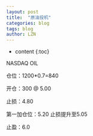 ```yaml
---
layout: post
title:  "原油投机" 
categories: blog
tags: blog
author: LZN
---
```


* content
{:toc}

NASDAQ OIL

仓位：1200*0.7=840

开仓：300 @ 5.00

止损：4.80

第一加仓位：5.20 止损提升至5.05

止盈：6.0